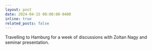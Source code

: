 ```yaml
---
layout: post
date: 2024-04-15 08:00:00-0400
inline: true
related_posts: false
---
```


Travelling to Hamburg for a week of discussions with Zoltan Nagy and seminar presentation.
